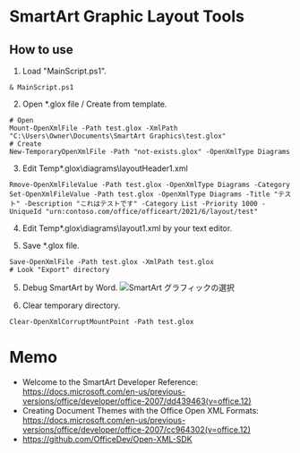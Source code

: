 # SmartArt Graphic Layout Tools

## How to use
1. Load "MainScript.ps1".
```
& MainScript.ps1
```
2. Open *.glox file / Create from template.
```
# Open
Mount-OpenXmlFile -Path test.glox -XmlPath "C:\Users\Owner\Documents\SmartArt Graphics\test.glox"
# Create
New-TemporaryOpenXmlFile -Path "not-exists.glox" -OpenXmlType Diagrams
```
3. Edit Temp\*.glox\diagrams\layoutHeader1.xml
```
Rmove-OpenXmlFileValue -Path test.glox -OpenXmlType Diagrams -Category
Set-OpenXmlFileValue -Path test.glox -OpenXmlType Diagrams -Title "テスト" -Description "これはテストです" -Category List -Priority 1000 -UniqueId "urn:contoso.com/office/officeart/2021/6/layout/test"
```
4. Edit Temp\*.glox\diagrams\layout1.xml by your text editor.

5. Save *.glox file.
```
Save-OpenXmlFile -Path test.glox -XmlPath test.glox
# Look "Export" directory
```
5. Debug SmartArt by Word.
![SmartArt グラフィックの選択](https://user-images.githubusercontent.com/760251/119538371-03365a00-bdc6-11eb-9e27-2baecbf4faf9.png)

6. Clear temporary directory.
```
Clear-OpenXmlCorruptMountPoint -Path test.glox
```

# Memo
- Welcome to the SmartArt Developer Reference: https://docs.microsoft.com/en-us/previous-versions/office/developer/office-2007/dd439463(v=office.12)
- Creating Document Themes with the Office Open XML Formats: https://docs.microsoft.com/en-us/previous-versions/office/developer/office-2007/cc964302(v=office.12)
- https://github.com/OfficeDev/Open-XML-SDK
